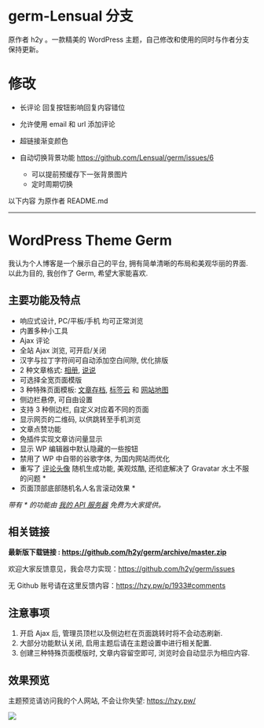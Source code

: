 # germ-Lensual 分支

原作者 h2y 。一款精美的 WordPress 主题，自己修改和使用的同时与作者分支保持更新。

# 修改

- 长评论 回复按钮影响回复内容错位

- 允许使用 email 和 url 添加评论

- 超链接渐变颜色

- 自动切换背景功能 https://github.com/Lensual/germ/issues/6
  - 可以提前预缓存下一张背景图片
  - 定时周期切换

以下内容 为原作者 README.md

---------------------

WordPress Theme Germ
====================

我认为个人博客是一个展示自己的平台, 拥有简单清晰的布局和美观华丽的界面. 以此为目的, 我创作了 Germ, 希望大家能喜欢.


主要功能及特点
-------------

- 响应式设计, PC/平板/手机 均可正常浏览
- 内置多种小工具
- Ajax 评论
- 全站 Ajax 浏览, 可开启/关闭
- 汉字与拉丁字符间可自动添加空白间隙, 优化排版
- 2 种文章格式: [相册](https://hzy.pw/p/1988), [说说](https://hzy.pw/p/tag/%E8%AF%B4%E8%AF%B4)
- 可选择全宽页面模版
- 3 种特殊页面模板: [文章存档](https://hzy.pw/germ-archives), [标签云](https://hzy.pw/germ-tagspage) 和 [网站地图](https://hzy.pw/germ-sitemap)
- 侧边栏悬停, 可自由设置
- 支持 3 种侧边栏, 自定义对应着不同的页面
- 显示网页的二维码, 以供跳转至手机浏览
- 文章点赞功能
- 免插件实现文章访问量显示
- 显示 WP 编辑器中默认隐藏的一些按钮
- 禁用了 WP 中自带的谷歌字体, 为国内网站而优化
- 重写了 [评论头像](https://hzy.pw/liuyanban#comments) 随机生成功能, 美观炫酷, 还彻底解决了 Gravatar 水土不服的问题 *
- 页面顶部底部随机名人名言滚动效果 *

_带有 * 的功能由 [我的 API 服务器](https://github.com/h2y/apis) 免费为大家提供。_


相关链接
-------

**最新版下载链接 : <https://github.com/h2y/germ/archive/master.zip>**

欢迎大家反馈意见，我会尽力实现：<https://github.com/h2y/germ/issues>

无 Github 账号请在这里反馈内容：<https://hzy.pw/p/1933#comments>


注意事项
-------

1. 开启 Ajax 后, 管理员顶栏以及侧边栏在页面跳转时将不会动态刷新.
2. 大部分功能默认关闭, 启用主题后请在主题设置中进行相关配置.
3. 创建三种特殊页面模版时, 文章内容留空即可, 浏览时会自动显示为相应内容.


效果预览
-------

主题预览请访问我的个人网站, 不会让你失望: <https://hzy.pw/>

![](https://hzy.pw/wp-content/uploads/2016/02/QQ%E6%88%AA%E5%9B%BE20160220211528.jpg)
